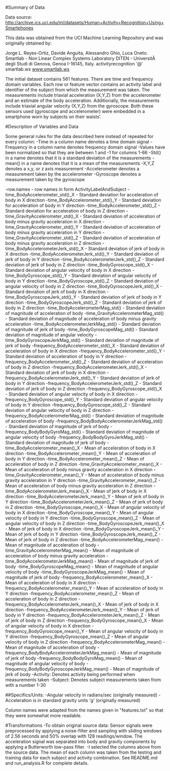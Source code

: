 #Summary of Data

Data source: http://archive.ics.uci.edu/ml/datasets/Human+Activity+Recognition+Using+Smartphones

This data was obtained from the UCI Machine Learning Repository and was originally
obtained by:

Jorge L. Reyes-Ortiz, Davide Anguita, Alessandro Ghio, Luca Oneto. 
Smartlab - Non Linear Complex Systems Laboratory 
DITEN - UniversitÃ  degli Studi di Genova, Genoa I-16145, Italy. 
activityrecognition '@' smartlab.ws 
www.smartlab.ws  

The initial dataset contains 561 features. There are time and frequency domain variables.
Each row or feature vector contains an activity label and identifier of the subject
from which the measurement was taken. The measurements include triaxial acceleration (X,Y,Z)
from the accelerometer and an estimate of the body acceleration. Additionally,
the measurements include triaxial angular velocity (X,Y,Z) from the gyroscope. 
Both these sensors used (gyroscope and accelerometer) were embedded in a smartphone
worn by subjects on their waists'.

#Description of Variables and Data

Some general rules for the data described here instead of repeated for every column:
-Time in a column name denotes a time domain signal
-Frequency in a column name denotes frequency domain signal
-Values have been normalized so that they are between 1 and -1 for columns 1-66
-Std() in a name denotes that it is a standard deviation of the measurements
-mean() in a name denotes that it is a mean of the measurements
-X,Y,Z denotes a x,y, or z axis measurement
-Accelerometer denotes a measurement taken by the accelerometer
-Gyroscope denotes a measurement taken by the gyroscope

-row.names - row names in form  ActivityLabelAndSubject
-time_BodyAccelerometer_std()_X -	Standard deviation for acceleration of body in X direction
-time_BodyAccelerometer_std()_Y -	Standard deviation for acceleration of body in Y direction
-time_BodyAccelerometer_std()_Z -	Standard deviation  for acceleration of  body in Z direction
-time_GravityAccelerometer_std()_X -	Standard deviation of acceleration of body minus gravity acceleration in X direction
-time_GravityAccelerometer_std()_Y -	Standard deviation of acceleration of body minus gravity acceleration in Y direction
-time_GravityAccelerometer_std()_Z -	Standard deviation  of acceleration of body minus gravity acceleration in Z direction
-time_BodyAccelerometerJerk_std()_X -	Standard deviation of jerk of body in X direction
-time_BodyAccelerometerJerk_std()_Y - 	Standard deviation of jerk of body in Y direction
-time_BodyAccelerometerJerk_std()_Z -	Standard deviation of jerk of body in Z direction
-time_BodyGyroscope_std()_X -	Standard deviation of angular velocity of body in X direction
-time_BodyGyroscope_std()_Y -	Standard deviation of angular velocity of body in Y direction
-time_BodyGyroscope_std()_Z -	Standard deviation of angular velocity of body in Z direction
-time_BodyGyroscopeJerk_std()_X -	Standard deviation of jerk of body in X direction
-time_BodyGyroscopeJerk_std()_Y -	Standard deviation of jerk of body in Y direction
-time_BodyGyroscopeJerk_std()_Z -	Standard deviation of jerk of body in Z direction
-time_BodyAccelerometerMag_std() -	Standard deviation of magnitude of acceleration of body
-time_GravityAccelerometerMag_std() -	Standard deviation of magnitude of acceleration of body minus gravity acceleration
-time_BodyAccelerometerJerkMag_std() -	Standard deviation of magnitude of jerk of body
-time_BodyGyroscopeMag_std() -	Standard deviation of magnitude of angular velocity
-time_BodyGyroscopeJerkMag_std() -	Standard deviation of magnitude of jerk of body
-frequency_BodyAccelerometer_std()_X -	 Standard deviation of acceleration of body in X direction
-frequency_BodyAccelerometer_std()_Y -	 Standard deviation of acceleration of body in Y direction
-frequency_BodyAccelerometer_std()_Z -	 Standard deviation of acceleration of body in Z direction
-frequency_BodyAccelerometerJerk_std()_X -	Standard deviation of jerk of body in X direction
-frequency_BodyAccelerometerJerk_std()_Y -	Standard deviation of jerk of body in Y direction
-frequency_BodyAccelerometerJerk_std()_Z -	Standard deviation of jerk of body in  Z direction
-frequency_BodyGyroscope_std()_X -	Standard deviation of angular velocity of body in X direction
-frequency_BodyGyroscope_std()_Y -	Standard deviation of angular velocity of body in Y direction
-frequency_BodyGyroscope_std()_Z -	Standard deviation of angular velocity of body in Z direction
-frequency_BodyAccelerometerMag_std() -	Standard deviation of magnitude of acceleration of body
-frequency_BodyBodyAccelerometerJerkMag_std() -	Standard deviation of magnitude of jerk of body
-frequency_BodyBodyGyroMag_std() -	Standard deviation of magnitude of angular velocity of body
-frequency_BodyBodyGyroJerkMag_std() -	Standard deviation of magnitude of jerk of body
-time_BodyAccelerometer_mean()_X -	Mean of acceleration of body in X direction
-time_BodyAccelerometer_mean()_Y -	Mean of acceleration of body in Y direction
-time_BodyAccelerometer_mean()_Z -	Mean of acceleration of body in Z direction
-time_GravityAccelerometer_mean()_X -	Mean of acceleration of body minus gravity acceleration in X direction
-time_GravityAccelerometer_mean()_Y -	Mean of acceleration of body minus gravity acceleration in Y direction
-time_GravityAccelerometer_mean()_Z -	Mean of acceleration of body minus gravity acceleration in Z direction
-time_BodyAccelerometerJerk_mean()_X -	Mean of jerk of body in X direction
-time_BodyAccelerometerJerk_mean()_Y -	Mean of jerk of body in Y direction
-time_BodyAccelerometerJerk_mean()_Z -	Mean of jerk of body in Z direction
-time_BodyGyroscope_mean()_X -	Mean of angular velocity of body in X direction
-time_BodyGyroscope_mean()_Y -	Mean of angular velocity of body in Y direction
-time_BodyGyroscope_mean()_Z -	Mean of angular velocity of body in Z direction
-time_BodyGyroscopeJerk_mean()_X -	Mean of jerk of body in X direction
-time_BodyGyroscopeJerk_mean()_Y -	Mean of jerk of body in Y direction
-time_BodyGyroscopeJerk_mean()_Z -	Mean of jerk of body in Z direction
-time_BodyAccelerometerMag_mean() -	Mean of magnitude of acceleration of body
-time_GravityAccelerometerMag_mean() -	Mean of magnitude of acceleration of body minus gravity acceleration
-time_BodyAccelerometerJerkMag_mean() -	Mean of magnitude of jerk of body
-time_BodyGyroscopeMag_mean() -	Mean of magnitude of angular velocity of body
-time_BodyGyroscopeJerkMag_mean() -	Mean of magnitude of jerk of body
-frequency_BodyAccelerometer_mean()_X -	Mean of acceleration of body in X direction
-frequency_BodyAccelerometer_mean()_Y -	Mean of acceleration of body in Y direction
-frequency_BodyAccelerometer_mean()_Z -	Mean of acceleration of body in Z direction
-frequency_BodyAccelerometerJerk_mean()_X -	Mean of jerk of body in X direction
-frequency_BodyAccelerometerJerk_mean()_Y -	Mean of jerk of body in Y direction
-frequency_BodyAccelerometerJerk_mean()_Z -	Mean of jerk of body in Z direction
-frequency_BodyGyroscope_mean()_X -	Mean of angular velocity of body in X direction
-frequency_BodyGyroscope_mean()_Y -	Mean of angular velocity of body in Y direction
-frequency_BodyGyroscope_mean()_Z -	Mean of angular velocity of body in Z direction
-frequency_BodyAccelerometerMag_mean() -	Mean of magnitude of acceleration of body
-frequency_BodyBodyAccelerometerJerkMag_mean() -	Mean of magnitude of jerk of body
-frequency_BodyBodyGyroMag_mean() -	Mean of magnitude of angular velocity of body
-frequency_BodyBodyGyroscopeJerkMag_mean() -	Mean of magnitude of jerk of body
-Activity: Denotes activity being performed when measurements taken
-Subject: Denotes subject measurements taken from with a number 1-30

##Specifics/Units:
-Angular velocity in radians/sec (originally measured)
-Acceleration is in standard gravity units 'g' (originally measured)

Column names were adapted from the names given in "features.txt" so that they were somewhat 
more readable.


#Transformations
-To obtain original source data: Sensor signals were preprocessed by applying a noise-filter and sampling with sliding
windows of 2.56 seconds and 50% overlap with 128 readings/window. The acceleration signal
was separated into body and gravity components by applying a Butterworth low-pass filter.
-I selected the columns above from the source data. The mean of each column was taken from the 
testing and training data for each subject and activity combination. See README.md and run_analysis.R 
for complete details.